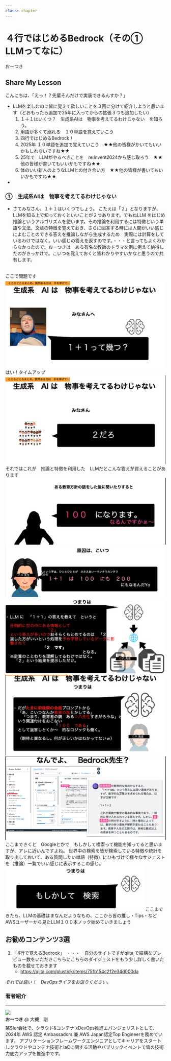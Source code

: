 ```yaml
---
class: chapter
---
```


# ４行ではじめるBedrock（その①　LLMってなに）

<div class="flush-right">
おーつき
</div>

## Share My Lesson
こんにちは、「えっ！？先輩そんだけで実装できるんすか？」
- LLMを楽しむのに皆に覚えて欲しいことを３回に分けて紹介しようと思います（とおもったら追加で25年に入ってからの拡張３つも追加したい）
    1. １＋１はいくつ？　生成系AIは　物事を考えてるわけじゃない　を知ろう。
    1. 用語が多くて溺れる　１０単語を覚えていこう
    1. 四行ではじめるBedrock！
    1. 2025年 １０単語を追加で覚えていこう　★★他の皆様がかいてもいいかもしれないですね★★
    1. 25年で　LLMがやるべきことを　re:invent2024から感じ取ろう　★★他の皆様が書いてもいいかもですね★★
    1. 体のいい新人のようなLLMとの付き合い方　★★他の皆様が書いてもいいかもですね★★
- 

### ①　生成系AIは　物事を考えてるわけじゃない　
* さてみなさん、１＋１はいくつでしょう。
  こたえは「２」となりますが、LLMを知る上で知っておくといいことが２つあります。でもねLLM をはじめ推論というアルゴリズムを使います。その推論を利用するには特徴という単語や文法、文章の特徴を覚えておき、さらに回答する時には人間がいい感じによむことのできる答えを推論しながら生成するため　実際には計算をしているわけではなく。いい感じの答えを返すのです。・・・と言ってもよくわからなかったので、おーつきは　ある有名な教師のドラマを例に例えて納得したのがきっかけで。こいつを覚えておくと皆わかりやすいかなと思うので共有します。

<br>
ここで問題です
<img src="images/chap-otsukit-all/01.png" >
はい！タイムアップ
<img src="images/chap-otsukit-all/02.png" >
それではこれが　推論と特徴を利用した　LLMだとこんな答えが買えることがあります
<img src="images/chap-otsukit-all/02-2.png" >
<img src="images/chap-otsukit-all/03.png" >
<img src="images/chap-otsukit-all/04.png" >
<img src="images/chap-otsukit-all/04-2.png" >
<img src="images/chap-otsukit-all/05.png" >
ここまできくと　Googleとかで　もしかして検索って機能を知ってると思いますが、アレに近いんですよね。
世界中の検索を皆が検索している特徴や統計を取り出しておいて、ある質問したい単語（特徴）にひもづけて様々なサジェストを（推論）一覧でいい感じに表示するこの感じ。
<img src="images/chap-otsukit-all/06.png" >
ここまできたら、LLMの基礎はまなんだようなもの、ここから皆の推し・Tips・など　AWSユーザーから見たLLM１００本ノック始めていきましょう


## お勧めコンテンツ3選
1. 「4行で覚えるBedrock」　・・・　自分のサイトですがqiita で結構なプレビュー数をいただきこちらにこちらのダイジェストをもう少し詳しく書いたものを載せておきます
    - https://qiita.com/plustick/items/751b154c212e34d000da

*それでは良い！　DevOpsライフをお送りください。*<br>

### 著者紹介
---

<div class="author-profile">
    <img src="images/otsukit.png" width="20%">
    <div>
            <b>おーつき</b>
            @ 大槻　剛
    </div>
</div>
<p style="margin-top: 0.5em; margin-bottom: 2em;">
某SIer会社で、クラウド&コンテナ xDevOps推進エバンジェリストとして、2024年 AWS 認定 Ambassadors 兼 AWS Japan認定Top Engineerを務めています。
アプリケーションフレームワークエンジニアとしてキャリアをスタートしクラウドやコンテナ技術とIaCに関する活動やパブリックイベントで皆の技術力底力アップを推進中です。
</p>